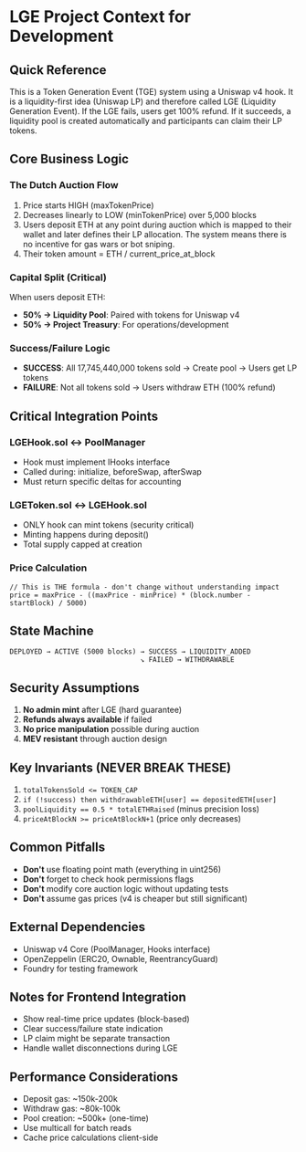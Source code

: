 # LGE Project Context for Development

## Quick Reference
This is a Token Generation Event (TGE) system using a Uniswap v4 hook. It is a liquidity-first idea (Uniswap LP) and therefore called LGE (Liquidity Generation Event). If the LGE fails, users get 100% refund. If it succeeds, a liquidity pool is created automatically and participants can claim their LP tokens.

## Core Business Logic

### The Dutch Auction Flow
1. Price starts HIGH (maxTokenPrice) 
2. Decreases linearly to LOW (minTokenPrice) over 5,000 blocks
3. Users deposit ETH at any point during auction which is mapped to their wallet and later defines their LP allocation. The system means there is no incentive for gas wars or bot sniping.
4. Their token amount = ETH / current_price_at_block

### Capital Split (Critical)
When users deposit ETH:
- **50% → Liquidity Pool**: Paired with tokens for Uniswap v4
- **50% → Project Treasury**: For operations/development

### Success/Failure Logic
- **SUCCESS**: All 17,745,440,000 tokens sold → Create pool → Users get LP tokens
- **FAILURE**: Not all tokens sold → Users withdraw ETH (100% refund)

## Critical Integration Points

### LGEHook.sol ↔ PoolManager
- Hook must implement IHooks interface
- Called during: initialize, beforeSwap, afterSwap
- Must return specific deltas for accounting

### LGEToken.sol ↔ LGEHook.sol
- ONLY hook can mint tokens (security critical)
- Minting happens during deposit()
- Total supply capped at creation

### Price Calculation
```solidity
// This is THE formula - don't change without understanding impact
price = maxPrice - ((maxPrice - minPrice) * (block.number - startBlock) / 5000)
```

## State Machine

```
DEPLOYED → ACTIVE (5000 blocks) → SUCCESS → LIQUIDITY_ADDED
                                ↘ FAILED → WITHDRAWABLE
```

## Security Assumptions

1. **No admin mint** after LGE (hard guarantee)
2. **Refunds always available** if failed
3. **No price manipulation** possible during auction
4. **MEV resistant** through auction design

## Key Invariants (NEVER BREAK THESE)

1. `totalTokensSold <= TOKEN_CAP`
2. `if (!success) then withdrawableETH[user] == depositedETH[user]`
3. `poolLiquidity == 0.5 * totalETHRaised` (minus precision loss)
4. `priceAtBlockN >= priceAtBlockN+1` (price only decreases)

## Common Pitfalls

- **Don't** use floating point math (everything in uint256)
- **Don't** forget to check hook permissions flags
- **Don't** modify core auction logic without updating tests
- **Don't** assume gas prices (v4 is cheaper but still significant)

## External Dependencies

- Uniswap v4 Core (PoolManager, Hooks interface)
- OpenZeppelin (ERC20, Ownable, ReentrancyGuard)
- Foundry for testing framework

## Notes for Frontend Integration

- Show real-time price updates (block-based)
- Clear success/failure state indication
- LP claim might be separate transaction
- Handle wallet disconnections during LGE

## Performance Considerations

- Deposit gas: ~150k-200k
- Withdraw gas: ~80k-100k  
- Pool creation: ~500k+ (one-time)
- Use multicall for batch reads
- Cache price calculations client-side
